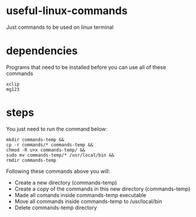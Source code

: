 # useful-linux-commands
Just commands to be used on linux terminal

# dependencies
Programs that need to be installed before you can use all of these commands

```
xclip
mg123
```

# steps
You just need to run the command below:

```
mkdir commands-temp &&
cp -r commands/* commands-temp &&
chmod -R u+x commands-temp/ &&
sudo mv commands-temp/* /usr/local/bin &&
rmdir commands-temp
```

Following these commands above you will:

- Create a new directory (commands-temp)
- Create a copy of the commands in this new directory (commands-temp)
- Made all comands inside commands-temp executable
- Move all commands inside commands-temp to /usr/local/bin
- Delete commands-temp directory